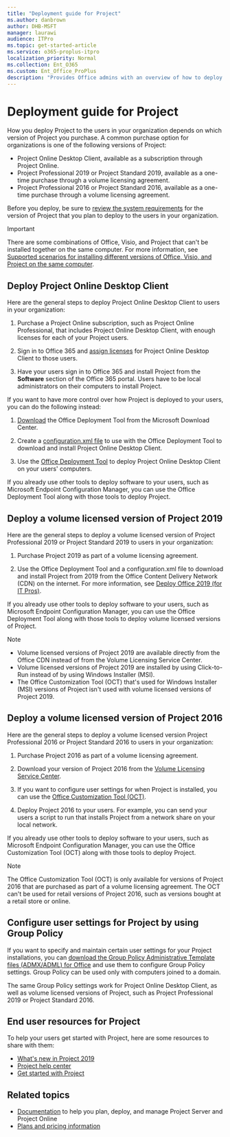 ```yaml
---
title: "Deployment guide for Project"
ms.author: danbrown
author: DHB-MSFT
manager: laurawi
audience: ITPro
ms.topic: get-started-article
ms.service: o365-proplus-itpro
localization_priority: Normal
ms.collection: Ent_O365
ms.custom: Ent_Office_ProPlus
description: "Provides Office admins with an overview of how to deploy Project, including Project Online Desktop Client and Project 2019, to users in their organization."
---
```


# Deployment guide for Project

 
How you deploy Project to the users in your organization depends on which version of Project you purchase. A common purchase option for organizations is one of the following versions of Project:
  
- Project Online Desktop Client, available as a subscription through Project Online.
- Project Professional 2019 or Project Standard 2019, available as a one-time purchase through a volume licensing agreement.
- Project Professional 2016 or Project Standard 2016, available as a one-time purchase through a volume licensing agreement.
    
Before you deploy, be sure to [review the system requirements](https://products.office.com/office-system-requirements) for the version of Project that you plan to deploy to the users in your organization. 
  
> [!IMPORTANT]
> There are some combinations of Office, Visio, and Project that can't be installed together on the same computer. For more information, see [Supported scenarios for installing different versions of Office, Visio, and Project on the same computer](install-different-office-visio-and-project-versions-on-the-same-computer.md). 
  
## Deploy Project Online Desktop Client

Here are the general steps to deploy Project Online Desktop Client to users in your organization:
  
1. Purchase a Project Online subscription, such as Project Online Professional, that includes Project Online Desktop Client, with enough licenses for each of your Project users.
    
2. Sign in to Office 365 and [assign licenses](https://support.office.com/article/997596b5-4173-4627-b915-36abac6786dc) for Project Online Desktop Client to those users. 
    
3. Have your users sign in to Office 365 and install Project from the **Software** section of the Office 365 portal. Users have to be local administrators on their computers to install Project. 
    
If you want to have more control over how Project is deployed to your users, you can do the following instead:
  
1. [Download](https://www.microsoft.com/en-us/download/details.aspx?id=49117) the Office Deployment Tool from the Microsoft Download Center. 
    
2. Create a [configuration.xml file](configuration-options-for-the-office-2016-deployment-tool.md) to use with the Office Deployment Tool to download and install Project Online Desktop Client. 
    
3. Use the [Office Deployment Tool](overview-of-the-office-2016-deployment-tool.md) to deploy Project Online Desktop Client on your users' computers. 
    
If you already use other tools to deploy software to your users, such as Microsoft Endpoint Configuration Manager, you can use the Office Deployment Tool along with those tools to deploy Project. 

## Deploy a volume licensed version of Project 2019

Here are the general steps to deploy a volume licensed version of Project Professional 2019 or Project Standard 2019 to users in your organization:
  
1. Purchase Project 2019 as part of a volume licensing agreement.
    
2. Use the Office Deployment Tool and a configuration.xml file to download and install Project from 2019 from the Office Content Delivery Network (CDN) on the internet. For more information, see [Deploy Office 2019 (for IT Pros)](office2019/deploy.md).

If you already use other tools to deploy software to your users, such as Microsoft Endpoint Configuration Manager, you can use the Office Deployment Tool along with those tools to deploy volume licensed versions of Project. 
  
> [!NOTE]
> - Volume licensed versions of Project 2019 are available directly from the Office CDN instead of from the Volume Licensing Service Center. 
> - Volume licensed versions of Project 2019 are installed by using Click-to-Run instead of by using Windows Installer (MSI).
> - The Office Customization Tool (OCT) that's used for Windows Installer (MSI) versions of Project isn't used with volume licensed versions of Project 2019.
  
## Deploy a volume licensed version of Project 2016

Here are the general steps to deploy a volume licensed version Project Professional 2016 or Project Standard 2016 to users in your organization:
  
1. Purchase Project 2016 as part of a volume licensing agreement.
    
2. Download your version of Project 2016 from the [Volume Licensing Service Center](https://www.microsoft.com/Licensing/servicecenter/default.aspx).
    
3. If you want to configure user settings for when Project is installed, you can use the [Office Customization Tool (OCT)](oct/oct-2016-help-overview.md).
    
4. Deploy Project 2016 to your users. For example, you can send your users a script to run that installs Project from a network share on your local network.
    
If you already use other tools to deploy software to your users, such as Microsoft Endpoint Configuration Manager, you can use the Office Customization Tool (OCT) along with those tools to deploy Project. 
  
> [!NOTE]
> The Office Customization Tool (OCT) is only available for versions of Project 2016 that are purchased as part of a volume licensing agreement. The OCT can't be used for retail versions of Project 2016, such as versions bought at a retail store or online. 
  
## Configure user settings for Project by using Group Policy

If you want to specify and maintain certain user settings for your Project installations, you can [download the Group Policy Administrative Template files (ADMX/ADML) for Office](https://www.microsoft.com/download/details.aspx?id=49030) and use them to configure Group Policy settings. Group Policy can be used only with computers joined to a domain. 
  
The same Group Policy settings work for Project Online Desktop Client, as well as volume licensed versions of Project, such as Project Professional 2019 or Project Standard 2016.
  
## End user resources for Project

To help your users get started with Project, here are some resources to share with them:

- [What's new in Project 2019](https://support.office.com/article/6be41c8a-c4b2-409a-9ef7-d250377ad3b7)
- [Project help center](https://support.office.com/project)
- [Get started with Project](https://support.office.com/article/ed95837e-5675-4f6b-ad2e-7f1fd8524eac#ID0EAABAAA=Project_Desktop)  
    
## Related topics

- [Documentation](https://docs.microsoft.com/project) to help you plan, deploy, and manage Project Server and Project Online
- [Plans and pricing information](https://products.office.com/project/compare-microsoft-project-management-software?tab=1)

